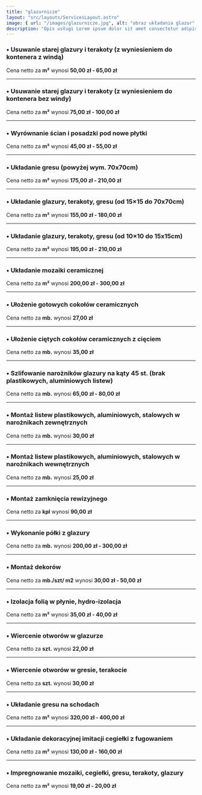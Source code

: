 ```yaml
---
title: "glazurnicze"
layout: "src/layouts/ServicesLayout.astro"
image: { url: "/images/glazurnicze.jpg", alt: "obraz układania glazur" }
description: "Opis usługi Lorem ipsum dolor sit amet consectetur adipisicing elit. Consequatur, nobis."
---
```


### • Usuwanie starej glazury i terakoty (z wyniesieniem do kontenera z windą)

Cena netto za **m²** wynosi **50,00 zł - 65,00 zł**

---

### • Usuwanie starej glazury i terakoty (z wyniesieniem do kontenera bez windy)

Cena netto za **m²** wynosi **75,00 zł - 100,00 zł**

---

### • Wyrównanie ścian i posadzki pod nowe płytki

Cena netto za **m²** wynosi **45,00 zł - 55,00 zł**

---

### • Układanie gresu (powyżej wym. 70x70cm)

Cena netto za **m²** wynosi **175,00 zł - 210,00 zł**

---

### • Układanie glazury, terakoty, gresu (od 15×15 do 70x70cm)

Cena netto za **m²** wynosi **155,00 zł - 180,00 zł**

---

### • Układanie glazury, terakoty, gresu (od 10×10 do 15x15cm)

Cena netto za **m²** wynosi **195,00 zł - 210,00 zł**

---

### • Układanie mozaiki ceramicznej

Cena netto za **m²** wynosi **200,00 zł - 300,00 zł**

---

### • Ułożenie gotowych cokołów ceramicznych

Cena netto za **mb.** wynosi **27,00 zł**

---

### • Ułożenie ciętych cokołów ceramicznych z cięciem

Cena netto za **mb.** wynosi **35,00 zł**

---

### • Szlifowanie narożników glazury na kąty 45 st. (brak plastikowych, aluminiowych listew)

Cena netto za **mb.** wynosi **65,00 zł - 80,00 zł**

---

### • Montaż listew plastikowych, aluminiowych, stalowych w narożnikach zewnętrznych

Cena netto za **mb.** wynosi **30,00 zł**

---

### • Montaż listew plastikowych, aluminiowych, stalowych w narożnikach wewnętrznych

Cena netto za **mb.** wynosi **25,00 zł**

---

### • Montaż zamknięcia rewizyjnego

Cena netto za **kpl** wynosi **90,00 zł**

---

### • Wykonanie półki z glazury

Cena netto za **mb.** wynosi **200,00 zł - 300,00 zł**

---

### • Montaż dekorów

Cena netto za **mb./szt/ m2** wynosi **30,00 zł - 50,00 zł**

---

### • Izolacja folią w płynie, hydro-izolacja

Cena netto za **m²** wynosi **35,00 zł - 40,00 zł**

---

### • Wiercenie otworów w glazurze

Cena netto za **szt.** wynosi **22,00 zł**

---

### • Wiercenie otworów w gresie, terakocie

Cena netto za **szt.** wynosi **30,00 zł**

---

### • Układanie gresu na schodach

Cena netto za **m²** wynosi **320,00 zł - 400,00 zł**

---

### • Układanie dekoracyjnej imitacji cegiełki z fugowaniem

Cena netto za **m²** wynosi **130,00 zł - 160,00 zł**

---

### • Impregnowanie mozaiki, cegiełki, gresu, terakoty, glazury

Cena netto za **m²** wynosi **19,00 zł - 20,00 zł**
